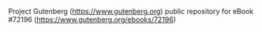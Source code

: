 Project Gutenberg (https://www.gutenberg.org) public repository
for eBook #72196 (https://www.gutenberg.org/ebooks/72196)
